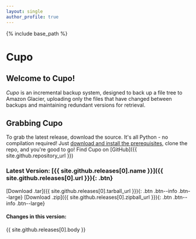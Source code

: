 ```yaml
---
layout: single
author_profile: true
---
```

{% include base_path %}

# Cupo

## Welcome to Cupo!

*Cupo* is an incremental backup system, designed to back up a file tree to Amazon Glacier, uploading only the files that have changed between backups and maintaining redundant versions for retrieval.

## Grabbing Cupo
To grab the latest release, download the source. It's all Python - no compilation required! Just [download and install the prerequisites](https://calmcl1.github.com/cupo-backup/quick-start#installing), clone the repo, and you're good to go!
Find Cupo on [GitHub]({{ site.github.repository_url }})

### Latest Version: [{{ site.github.releases[0].name }}]({{ site.github.releases[0].url }}){: .btn}

[Download .tar]({{ site.github.releases[0].tarball_url }}){: .btn .btn--info .btn--large}
[Download .zip]({{ site.github.releases[0].zipball_url }}){: .btn .btn--info .btn--large}

#### Changes in this version:
{{ site.github.releases[0].body }}
